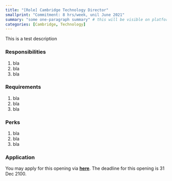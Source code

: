 ```yaml
---
title: "[Role] Cambridge Technology Director"
smallprint: "Commitment: 8 hrs/week, unil June 2021"
summary: "some one-paragraph summary" # this will be visible on platforms like LinkedIn when sharing
categories: [Cambridge, Technology]
---
```


This is a test description

### Responsibilities
1. bla
2. bla
3. bla

### Requirements
1. bla
2. bla
3. bla


### Perks
1. bla
2. bla
3. bla

### Application
You may apply for this opening via [**here**](https://google.com). The deadline for this opening is 31 Dec 2100.
